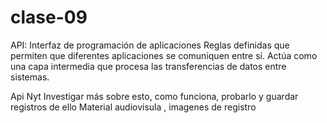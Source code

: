 # clase-09


API: Interfaz de programación de aplicaciones
Reglas definidas que permiten que diferentes aplicaciones se comuniquen entre sí. 
Actúa como una capa intermedia que procesa las transferencias de datos entre sistemas.

Api Nyt
Investigar más sobre esto, como funciona, probarlo y guardar registros de ello
Material audiovisula , imagenes de registro
